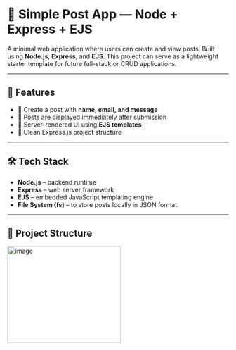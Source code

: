 # 📝 Simple Post App — Node + Express + EJS

A minimal web application where users can create and view posts. Built using **Node.js**, **Express**, and **EJS**. This project can serve as a lightweight starter template for future full-stack or CRUD applications.

---

## 🚀 Features

- 🧾 Create a post with **name, email, and message**
- 📃 Posts are displayed immediately after submission
- 🎨 Server-rendered UI using **EJS templates**
- 🧱 Clean Express.js project structure

---

## 🛠 Tech Stack

- **Node.js** – backend runtime
- **Express** – web server framework
- **EJS** – embedded JavaScript templating engine
- **File System (fs)** – to store posts locally in JSON format

---

## 📁 Project Structure

<img width="258" height="219" alt="image" src="https://github.com/user-attachments/assets/153958aa-5724-41b1-8ae7-b90e8f818948" />
